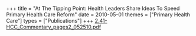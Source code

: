 +++
title = "At The Tipping Point: Health Leaders Share Ideas To Speed Primary Health Care Reform"
date = 2010-05-01
themes = ["Primary Health Care"]
types = ["Publications"]
+++
[2.41-HCC_Commentary_pages2_052510.pdf](/files/2.41-HCC_Commentary_pages2_052510.pdf)
